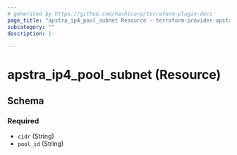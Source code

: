 ```yaml
---
# generated by https://github.com/hashicorp/terraform-plugin-docs
page_title: "apstra_ip4_pool_subnet Resource - terraform-provider-apstra"
subcategory: ""
description: |-
  
---
```


# apstra_ip4_pool_subnet (Resource)





<!-- schema generated by tfplugindocs -->
## Schema

### Required

- `cidr` (String)
- `pool_id` (String)


